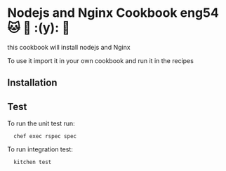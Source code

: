 # Nodejs and Nginx Cookbook eng54 :cat: :taco: :(y): :monkey:

this cookbook will install nodejs and Nginx

To use it import it in your own cookbook and run it in the recipes


## Installation


## Test

To run the unit test run:

```
  chef exec rspec spec
```

To run integration test:
```
  kitchen test
```
